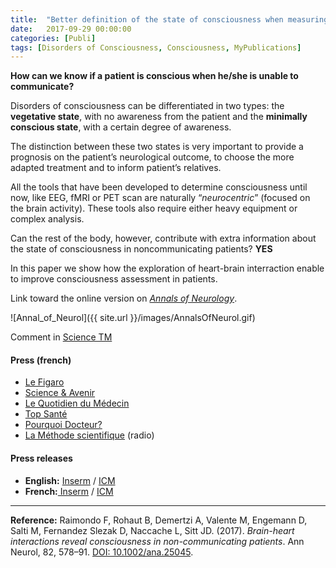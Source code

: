 ```yaml
---
title:  "Better definition of the state of consciousness when measuring brain –heart interactions ?"
date:   2017-09-29 00:00:00
categories: [Publi]
tags: [Disorders of Consciousness, Consciousness, MyPublications]
---
```



**How can we know if a patient is conscious when he/she is unable to communicate?**

Disorders of consciousness can be differentiated in two types: the **vegetative state**, with no awareness from the patient and the **minimally conscious state**, with a certain degree of awareness.

The distinction between these two states is very important to provide a prognosis on the patient’s neurological outcome, to choose the more adapted treatment and to inform patient’s relatives.

All the tools that have been developed to determine consciousness until now, like EEG, fMRI or PET scan are naturally “*neurocentric*” (focused on the brain activity). These tools also require either heavy equipment or complex analysis.

Can the rest of the body, however, contribute with extra information about the state of consciousness in noncommunicating patients? **YES**

In this paper we show how the exploration of heart-brain interraction enable to improve consciousness assessment in patients.


Link toward the online version on [*Annals of Neurology*](http://dx.doi.org/10.1002/ana.25045).

![Annal_of_Neurol]({{ site.url }}/images/AnnalsOfNeurol.gif)

Comment in [Science TM](http://dx.doi.org/10.1126/scitranslmed.aaq1224 )

#### Press (french)
* [Le Figaro](http://sante.lefigaro.fr/article/etat-vegetatif-l-activite-du-coeur-reflete-l-etat-de-conscience/)
* [Science & Avenir](https://www.sciencesetavenir.fr/sante/cerveau-et-psy/etat-vegetatif-quand-le-coeur-reflete-la-conscience_117717?xtor=RSS-16)
* [Le Quotidien du Médecin](https://www.lequotidiendumedecin.fr/actualites/article/2017/10/24/etat-vegetatif-mesurer-le-rythme-cardiaque-en-reaction-un-stimulus-sonore-permet-devaluer-letat-de-conscience_851670)
* [Top Santé](https://www.topsante.com/medecine/votre-sante-vous/fin-de-vie/coma-la-stimulation-sonore-pour-connaitre-l-etat-de-conscience-621892)
* [Pourquoi Docteur?](https://www.pourquoidocteur.fr/Articles/Question-d-actu/23237-Coma-nouveau-test-mieux-evaluer-pronostic)
* [La Méthode scientifique](https://www.franceculture.fr/emissions/la-methode-scientifique/la-methode-scientifique-lundi-6-novembre-2017) (radio)

#### Press releases
* **English:** [Inserm](http://presse.inserm.fr/en/interaction-between-brain-and-heart-may-be-new-indicator-of-state-of-consciousness/29814/) / [ICM](https://icm-institute.org/en/actualite/better-definition-of-the-state-of-consciousness-by-measuring-brain-heart-interactions/)
* **French:**[ Inserm](http://presse.inserm.fr/interaction-entre-coeur-et-cerveau-un-nouvel-indicateur-de-letat-de-conscience/29814/) / [ICM](https://icm-institute.org/fr/actualite/mieux-determiner-letat-de-conscience-evaluant-linteraction-entre-coeur-cerveau/)  

---

**Reference:** Raimondo F, Rohaut B, Demertzi A, Valente M, Engemann D, Salti M, Fernandez
Slezak D, Naccache L, Sitt JD. (2017). *Brain-heart interactions reveal consciousness in
non-communicating patients*. Ann Neurol, 82, 578–91. [DOI: 10.1002/ana.25045](http://dx.doi.org/10.1002/ana.25045).



<script type="text/javascript">
  reddit_url = "http://onlinelibrary.wiley.com/doi/10.1002/ana.25045/abstract";
  reddit_title = "Disentangling conscious from unconscious cognitive processing with event-related EEG potentials";
  reddit_newwindow='1';
</script>
<script type="text/javascript" src="//www.redditstatic.com/button/button3.js"></script>


<script type='text/javascript' src='https://d1bxh8uas1mnw7.cloudfront.net/assets/embed.js'></script>
<div data-badge-popover="right" class='altmetric-embed' data-badge-type='donut' data-hide-less-than='1' data-doi="/10.1002/ana.25045"></div>
